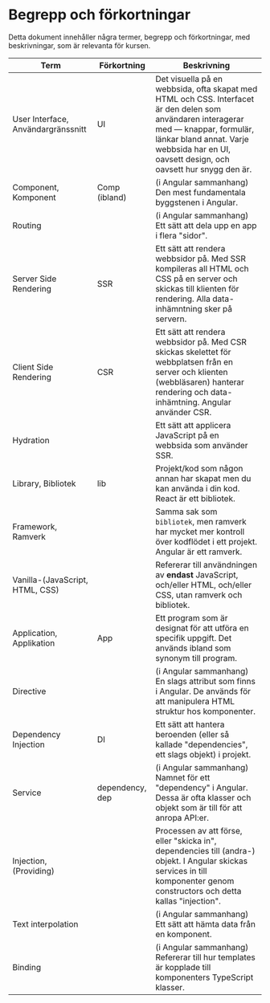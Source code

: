 # Begrepp och förkortningar

Detta dokument innehåller några termer, begrepp och förkortningar, med beskrivningar, som är relevanta för kursen.

| Term                               | Förkortning     | Beskrivning                                                                                                                                                                                                                              |
| ---------------------------------- | --------------- | ---------------------------------------------------------------------------------------------------------------------------------------------------------------------------------------------------------------------------------------- |
| User Interface, Användargränssnitt | UI              | Det visuella på en webbsida, ofta skapat med HTML och CSS. Interfacet är den delen som användaren interagerar med &#8212; knappar, formulär, länkar bland annat. Varje webbsida har en UI, oavsett design, och oavsett hur snygg den är. |
| Component, Komponent               | Comp (ibland)   | (i Angular sammanhang) Den mest fundamentala byggstenen i Angular.                                                                                                                                                                       |
| Routing                            |                 | (i Angular sammanhang) Ett sätt att dela upp en app i flera "sidor".                                                                                                                                                                     |
| Server Side Rendering              | SSR             | Ett sätt att rendera webbsidor på. Med SSR kompileras all HTML och CSS på en server och skickas till klienten för rendering. Alla data-inhämntning sker på servern.                                                                      |
| Client Side Rendering              | CSR             | Ett sätt att rendera webbsidor på. Med CSR skickas skelettet för webbplatsen från en server och klienten (webbläsaren) hanterar rendering och data-inhämtning. Angular använder CSR.                                                     |
| Hydration                          |                 | Ett sätt att applicera JavaScript på en webbsida som använder SSR.                                                                                                                                                                       |
| Library, Bibliotek                 | lib             | Projekt/kod som någon annan har skapat men du kan använda i din kod. React är ett bibliotek.                                                                                                                                             |
| Framework, Ramverk                 |                 | Samma sak som `bibliotek`, men ramverk har mycket mer kontroll över kodflödet i ett projekt. Angular är ett ramverk.                                                                                                                     |
| Vanilla-(JavaScript, HTML, CSS)    |                 | Refererar till användningen av **endast** JavaScript, och/eller HTML, och/eller CSS, utan ramverk och bibliotek.                                                                                                                         |
| Application, Applikation           | App             | Ett program som är designat för att utföra en specifik uppgift. Det används ibland som synonym till program.                                                                                                                             |
| Directive                          |                 | (i Angular sammanhang) En slags attribut som finns i Angular. De används för att manipulera HTML struktur hos komponenter.                                                                                                               |
| Dependency Injection               | DI              | Ett sätt att hantera beroenden (eller så kallade "dependencies", ett slags objekt) i projekt.                                                                                                                                            |
| Service                            | dependency, dep | (i Angular sammanhang) Namnet för ett "dependency" i Angular. Dessa är ofta klasser och objekt som är till för att anropa API:er.                                                                                                        |
| Injection, (Providing)             |                 | Processen av att förse, eller "skicka in", dependencies till (andra-) objekt. I Angular skickas services in till komponenter genom constructors och detta kallas "injection".                                                            |
| Text interpolation                 |                 | (i Angular sammanhang) Ett sätt att hämta data från en komponent.                                                                                                                                                                        |
| Binding                            |                 | (i Angular sammanhang) Refererar till hur templates är kopplade till komponenters TypeScript klasser.                                                                                                                                    |
